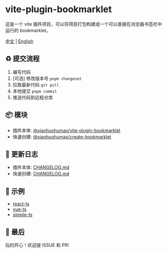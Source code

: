 # vite-plugin-bookmarklet

这是一个 vite 插件项目，可以将项目打包构建成一个可以直接在浏览器书签栏中运行的 bookmarklet。

[中文](./README.md) | [English](./README_EN.md)

## ♻️ 提交流程

1. 编写代码
2. [可选] 修改版本号 `pnpm changeset`
3. 拉取最新代码 `git pull`
4. 本地提交 `pnpm commit`
5. 推送代码到远程仓库

## 📦 模块

+ 插件本体: [@xiaohuohumax/vite-plugin-bookmarklet](./packages/vite-plugin-bookmarklet/README.md)
+ 快速创建: [@xiaohuohumax/create-bookmarklet](./packages/create-bookmarklet/README.md)

## 📝 更新日志

+ 插件本体: [CHANGELOG.md](./packages/vite-plugin-bookmarklet/CHANGELOG.md)
+ 快速创建: [CHANGELOG.md](./packages/create-bookmarklet/CHANGELOG.md)

## 🌈 示例

+ [react-ts](./examples/bookmarklet-react-ts/README.md)
+ [vue-ts](./examples/bookmarklet-vue-ts/README.md)
+ [simple-ts](./examples/bookmarklet-simple-ts/README.md)

## 🎉 最后

玩的开心！欢迎提 ISSUE 和 PR!